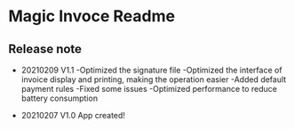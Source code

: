 # Magic Invoce Readme

## Release note

+ 20210209 V1.1
-Optimized the signature file
-Optimized the interface of invoice display and printing, making the operation easier
-Added default payment rules
-Fixed some issues
-Optimized performance to reduce battery consumption

+ 20210207 V1.0
App created!

